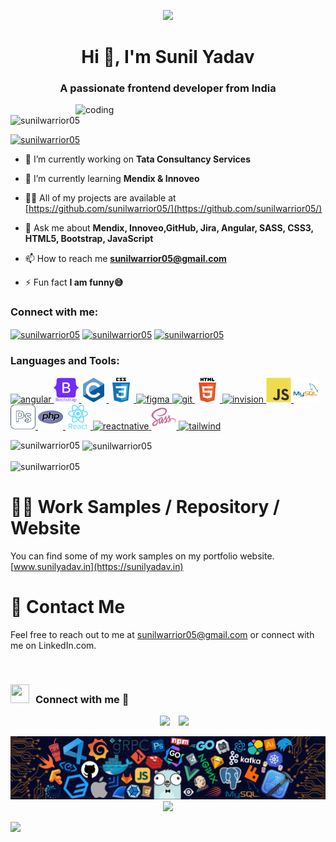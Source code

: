 <p align="center">
  <img src="https://github.com/thompsonemerson/thompsonemerson/raw/master/cover-thompson.png" height="210"/>
</p>
<h1 align="center">Hi 👋, I'm Sunil Yadav</h1>
<h3 align="center">A passionate frontend developer from India</h3>
<img align="right" alt="coding" width="400" src="https://user-images.githubusercontent.com/55389276/140866485-8fb1c876-9a8f-4d6a-98dc-08c4981eaf70.gif">

<p align="left"> <img src="https://komarev.com/ghpvc/?username=sunilwarrior05&label=Profile%20views&color=0e75b6&style=flat" alt="sunilwarrior05" /> </p>

<p align="left"> <a href="https://twitter.com/sunilwarrior05" target="blank"><img src="https://img.shields.io/twitter/follow/sunilwarrior05?logo=twitter&style=for-the-badge" alt="sunilwarrior05" /></a> </p>

- 🔭 I’m currently working on **Tata Consultancy Services**

- 🌱 I’m currently learning **Mendix & Innoveo**

- 👨‍💻 All of my projects are available at [https://github.com/sunilwarrior05/](https://github.com/sunilwarrior05/)

- 💬 Ask me about **Mendix, Innoveo,GitHub, Jira, Angular, SASS, CSS3, HTML5, Bootstrap, JavaScript**

- 📫 How to reach me **sunilwarrior05@gmail.com**

- ⚡ Fun fact **I am funny😅**

<h3 align="left">Connect with me:</h3>
<p align="left">
<a href="https://twitter.com/sunilwarrior05" target="blank"><img align="center" src="https://raw.githubusercontent.com/rahuldkjain/github-profile-readme-generator/master/src/images/icons/Social/twitter.svg" alt="sunilwarrior05" height="30" width="40" /></a>
<a href="https://linkedin.com/in/sunilwarrior05" target="blank"><img align="center" src="https://raw.githubusercontent.com/rahuldkjain/github-profile-readme-generator/master/src/images/icons/Social/linked-in-alt.svg" alt="sunilwarrior05" height="30" width="40" /></a>
<a href="https://www.youtube.com/c/sunilwarrior05" target="blank"><img align="center" src="https://raw.githubusercontent.com/rahuldkjain/github-profile-readme-generator/master/src/images/icons/Social/youtube.svg" alt="sunilwarrior05" height="30" width="40" /></a>
</p>

<h3 align="left">Languages and Tools:</h3>
<p align="left"> <a href="https://angular.io" target="_blank" rel="noreferrer"> <img src="https://angular.io/assets/images/logos/angular/angular.svg" alt="angular" width="40" height="40"/> </a> <a href="https://getbootstrap.com" target="_blank" rel="noreferrer"> <img src="https://raw.githubusercontent.com/devicons/devicon/master/icons/bootstrap/bootstrap-plain-wordmark.svg" alt="bootstrap" width="40" height="40"/> </a> <a href="https://www.cprogramming.com/" target="_blank" rel="noreferrer"> <img src="https://raw.githubusercontent.com/devicons/devicon/master/icons/c/c-original.svg" alt="c" width="40" height="40"/> </a> <a href="https://www.w3schools.com/css/" target="_blank" rel="noreferrer"> <img src="https://raw.githubusercontent.com/devicons/devicon/master/icons/css3/css3-original-wordmark.svg" alt="css3" width="40" height="40"/> </a> <a href="https://www.figma.com/" target="_blank" rel="noreferrer"> <img src="https://www.vectorlogo.zone/logos/figma/figma-icon.svg" alt="figma" width="40" height="40"/> </a> <a href="https://git-scm.com/" target="_blank" rel="noreferrer"> <img src="https://www.vectorlogo.zone/logos/git-scm/git-scm-icon.svg" alt="git" width="40" height="40"/> </a> <a href="https://www.w3.org/html/" target="_blank" rel="noreferrer"> <img src="https://raw.githubusercontent.com/devicons/devicon/master/icons/html5/html5-original-wordmark.svg" alt="html5" width="40" height="40"/> </a> <a href="https://www.invisionapp.com/" target="_blank" rel="noreferrer"> <img src="https://www.vectorlogo.zone/logos/invisionapp/invisionapp-icon.svg" alt="invision" width="40" height="40"/> </a> <a href="https://developer.mozilla.org/en-US/docs/Web/JavaScript" target="_blank" rel="noreferrer"> <img src="https://raw.githubusercontent.com/devicons/devicon/master/icons/javascript/javascript-original.svg" alt="javascript" width="40" height="40"/> </a> <a href="https://www.mysql.com/" target="_blank" rel="noreferrer"> <img src="https://raw.githubusercontent.com/devicons/devicon/master/icons/mysql/mysql-original-wordmark.svg" alt="mysql" width="40" height="40"/> </a> <a href="https://www.photoshop.com/en" target="_blank" rel="noreferrer"> <img src="https://raw.githubusercontent.com/devicons/devicon/master/icons/photoshop/photoshop-line.svg" alt="photoshop" width="40" height="40"/> </a> <a href="https://www.php.net" target="_blank" rel="noreferrer"> <img src="https://raw.githubusercontent.com/devicons/devicon/master/icons/php/php-original.svg" alt="php" width="40" height="40"/> </a> <a href="https://reactjs.org/" target="_blank" rel="noreferrer"> <img src="https://raw.githubusercontent.com/devicons/devicon/master/icons/react/react-original-wordmark.svg" alt="react" width="40" height="40"/> </a> <a href="https://reactnative.dev/" target="_blank" rel="noreferrer"> <img src="https://reactnative.dev/img/header_logo.svg" alt="reactnative" width="40" height="40"/> </a> <a href="https://sass-lang.com" target="_blank" rel="noreferrer"> <img src="https://raw.githubusercontent.com/devicons/devicon/master/icons/sass/sass-original.svg" alt="sass" width="40" height="40"/> </a> <a href="https://tailwindcss.com/" target="_blank" rel="noreferrer"> <img src="https://www.vectorlogo.zone/logos/tailwindcss/tailwindcss-icon.svg" alt="tailwind" width="40" height="40"/> </a> </p>

<p><img align="left" src="https://github-readme-stats.vercel.app/api/top-langs?username=sunilwarrior05&show_icons=true&locale=en&layout=compact" alt="sunilwarrior05" /></p>

<p>&nbsp;<img align="center" src="https://github-readme-stats.vercel.app/api?username=sunilwarrior05&show_icons=true&locale=en" alt="sunilwarrior05" /></p>

<p><img align="center" src="https://github-readme-streak-stats.herokuapp.com/?user=sunilwarrior05&" alt="sunilwarrior05" /></p>

# 👨‍💼 Work Samples / Repository / Website

You can find some of my work samples on my portfolio website.
<br/>
[www.sunilyadav.in](https://sunilyadav.in)

# 📧 Contact Me

Feel free to reach out to me at sunilwarrior05@gmail.com or connect with me on LinkedIn.com.

<br/>
<p align="center">
<h3 align="center" style="width: fit-content;"> <img src="https://media.giphy.com/media/iY8CRBdQXODJSCERIr/giphy.gif" width="30" height="30" style="margin-right: 10px;">Connect with me 🤝 </h3>
</p>
<p align="center">

 <div align="center"  class="icons-social" style="margin-left: 10px;">
        <a style="margin-left: 10px;"  target="_blank" href="https://www.linkedin.com/in/sunilwarrior05/">
			<img src="https://img.icons8.com/doodle/40/000000/linkedin--v2.png"></a>
            <a style="margin-left: 10px;"  target="_blank" href="https://www.youtube.com/c/sunilwarrior05">
                <img src="https://img.icons8.com/doodle/40/000000/youtube--v2.png"></a>
      </div>

</p>

 <p align="center">
  <img src="https://raw.githubusercontent.com/KevinPatel04/KevinPatel04/master/header.png">
  <img src="#">
  </p>
  
  ![](https://komarev.com/ghpvc/?username=sunilyadav&color=ff69b4&label=🍨_Nice_To_Meet_U!_You+are+my+visitor+No.)
